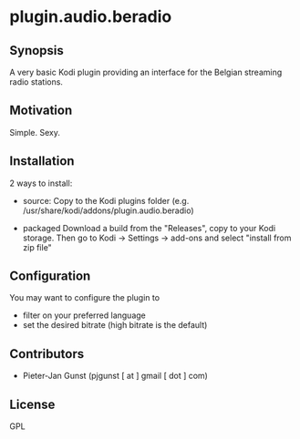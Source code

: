 # plugin.audio.beradio

## Synopsis

A very basic Kodi plugin providing an interface for the Belgian streaming radio stations.


## Motivation

Simple. Sexy.


## Installation

2 ways to install:

* source:
Copy to the Kodi plugins folder (e.g. /usr/share/kodi/addons/plugin.audio.beradio)

* packaged
Download a build from the "Releases", copy to your Kodi storage. Then go to Kodi -> Settings -> add-ons and select "install from zip file"


## Configuration

You may want to configure the plugin to
* filter on your preferred language
* set the desired bitrate (high bitrate is the default)


## Contributors

* Pieter-Jan Gunst (pjgunst [ at ] gmail [ dot ] com)


## License

GPL
